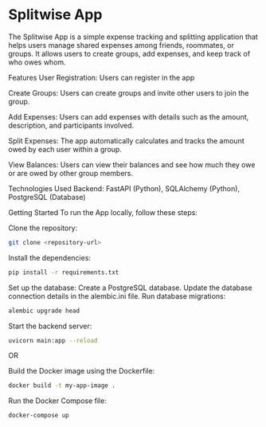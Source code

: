 # Splitwise App

The Splitwise App is a simple expense tracking and splitting application that helps users manage shared expenses among friends, roommates, or groups. It allows users to create groups, add expenses, and keep track of who owes whom.

Features
User Registration: Users can register in the app

Create Groups: Users can create groups and invite other users to join the group.

Add Expenses: Users can add expenses with details such as the amount, description, and participants involved.

Split Expenses: The app automatically calculates and tracks the amount owed by each user within a group.

View Balances: Users can view their balances and see how much they owe or are owed by other group members.

Technologies Used
Backend: FastAPI (Python), SQLAlchemy (Python), PostgreSQL (Database)

Getting Started
To run the App locally, follow these steps:

Clone the repository:

```bash
git clone <repository-url>
```

Install the dependencies:

```bash
pip install -r requirements.txt
```

Set up the database:
Create a PostgreSQL database.
Update the database connection details in the alembic.ini file.
Run database migrations:

```bash
alembic upgrade head
```

Start the backend server:

```bash
uvicorn main:app --reload
```

OR

Build the Docker image using the Dockerfile:

```bash
docker build -t my-app-image .
```

Run the Docker Compose file:

```bash
docker-compose up
```
